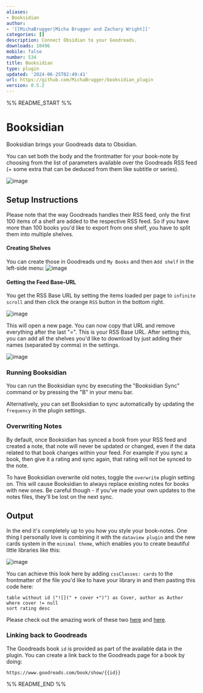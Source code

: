 ```yaml
---
aliases:
- Booksidian
author:
- '[[MichaBrugger|Micha Brugger and Zachary Wright]]'
categories: []
description: Connect Obsidian to your Goodreads.
downloads: 10496
mobile: false
number: 534
title: Booksidian
type: plugin
updated: '2024-06-25T02:49:41'
url: https://github.com/MichaBrugger/booksidian_plugin
version: 0.5.2
---
```


%% README_START %%

# Booksidian

Booksidian brings your Goodreads data to Obsidian.

You can set both the body and the frontmatter for your book-note by choosing from the list of parameters available over the Goodreads RSS feed (+ some extra that can be deduced from them like subtitle or series).

![image](https://user-images.githubusercontent.com/46029522/152006018-bfab5d8a-e829-4dbd-b19e-84a9af19e258.png)

## Setup Instructions

Please note that the way Goodreads handles their RSS feed, only the first 100 items of a shelf are added to the respective RSS feed. So if you have more than 100 books you'd like to export from one shelf, you have to split them into multiple shelves.

#### Creating Shelves
You can create those in Goodreads und `My Books` and then `Add shelf` in the left-side menu:
![image](https://user-images.githubusercontent.com/46029522/152001408-87c88a68-b161-4dfd-9845-d6036a05992b.png)

#### Getting the Feed Base-URL
You get the RSS Base URL by setting the items loaded per page to `infinite scroll` and then click the orange `RSS` button in the bottom right.

![image](https://user-images.githubusercontent.com/46029522/152004240-2580c551-d603-4119-9dd5-95a3bf68b764.png)


This will open a new page. You can now copy that URL and remove everything after the last "=". This is your RSS Base URL. After setting this, you can add all the shelves you'd like to download by just adding their names (separated by comma) in the settings.

![image](https://user-images.githubusercontent.com/46029522/152002763-444c05e1-3a5f-426b-9493-beb99deb9aa3.png)

### Running Booksidian
You can run the Booksidian sync by executing the "Booksidian Sync" command or by pressing the "B" in your menu bar.

Alternatively, you can set Booksidian to sync automatically by updating the `frequency` in the plugin settings.

### Overwriting Notes

By default, once Booksidian has synced a book from your RSS feed and created a note, that note will never be updated or changed, even if the data related to that book changes within your feed. For example if you sync a book, then give it a rating and sync again, that rating will not be synced to the note.

To have Booksidian overwrite old notes, toggle the `overwrite` plugin setting on. This will cause Booksidian to always replace existing notes for books with new ones. Be careful though - if you've made your own updates to the notes files, they'll be lost on the next sync.

## Output

In the end it's completely up to you how you style your book-notes. One thing I personally love is combining it with the `dataview plugin` and the new cards system in the `minimal theme`, which enables you to create beautiful little libraries like this: 

![image](https://user-images.githubusercontent.com/46029522/151970426-377a5997-7c15-4670-b423-17bb04b3720a.png)

You can achieve this look here by adding `cssClasses: cards` to the frontmatter of the file you'd like to have your library in and then pasting this code here:

```dataview
table without id ("![](" + cover +")") as Cover, author as Author
where cover != null
sort rating desc
```

Please check out the amazing work of these two [here](https://github.com/blacksmithgu/obsidian-dataview) and [here](https://github.com/kepano/obsidian-minimal).

### Linking back to Goodreads

The Goodreads book `id` is provided as part of the available data in the plugin. You can create a link back to the Goodreads page for a book by doing:

```
https://www.goodreads.com/book/show/{{id}}
```



%% README_END %%